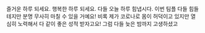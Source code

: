 즐거운 하루 되세요.
행복한 하루 되세요.
다들 오늘 하루 힘냅시다.
이번 팀플 다들 힘들 테지만
분명 무사히 마칠 수 있을 거예요!
비록 제가 코로나로 몸이 허덕이고 있지만
열심히 노력해서 다 같이 좋은 성적 받자고요!
그럼 다들 늦은 밤까지 고생하셨고